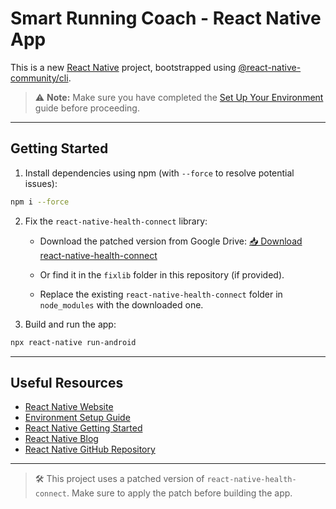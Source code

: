 # Smart Running Coach - React Native App

This is a new [React Native](https://reactnative.dev) project, bootstrapped using [@react-native-community/cli](https://github.com/react-native-community/cli).

> ⚠️ **Note:** Make sure you have completed the [Set Up Your Environment](https://reactnative.dev/docs/set-up-your-environment) guide before proceeding.

---

## Getting Started

1. Install dependencies using npm (with `--force` to resolve potential issues):

```bash
npm i --force
````

2. Fix the `react-native-health-connect` library:

   * Download the patched version from Google Drive:
     [📥 Download react-native-health-connect](https://drive.google.com/file/d/1KSTnXIpiK_ktumLjDNTHhLZGb6wetRk6/view?usp=sharing)

   * Or find it in the `fixlib` folder in this repository (if provided).

   * Replace the existing `react-native-health-connect` folder in `node_modules` with the downloaded one.

3. Build and run the app:

```bash
npx react-native run-android
```

---

## Useful Resources

* [React Native Website](https://reactnative.dev)
* [Environment Setup Guide](https://reactnative.dev/docs/environment-setup)
* [React Native Getting Started](https://reactnative.dev/docs/getting-started)
* [React Native Blog](https://reactnative.dev/blog)
* [React Native GitHub Repository](https://github.com/facebook/react-native)

---

> 🛠️ This project uses a patched version of `react-native-health-connect`. Make sure to apply the patch before building the app.

```


